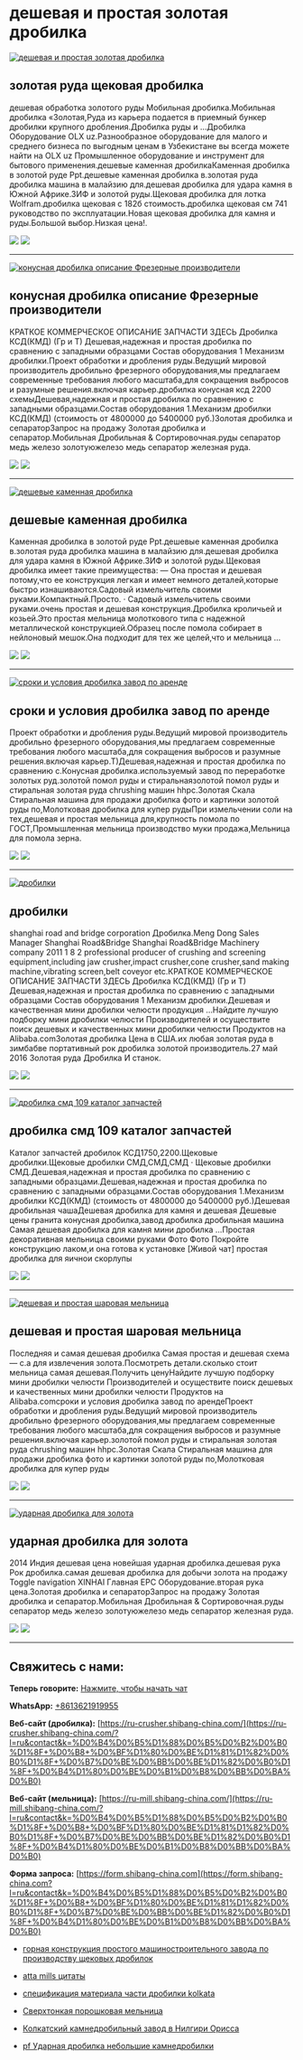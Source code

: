 # дешевая и простая золотая дробилка

<a href="https://swt.shibang-china.com/?l=ru&img&k=%D0%B4%D0%B5%D1%88%D0%B5%D0%B2%D0%B0%D1%8F+%D0%B8+%D0%BF%D1%80%D0%BE%D1%81%D1%82%D0%B0%D1%8F+%D0%B7%D0%BE%D0%BB%D0%BE%D1%82%D0%B0%D1%8F+%D0%B4%D1%80%D0%BE%D0%B1%D0%B8%D0%BB%D0%BA%D0%B0" target="_blank">![дешевая и простая золотая дробилка](http://static.shibang-china.com/all-800x300/1208.jpg)</a>

## золотая руда щековая дробилка
дешевая обработка золотого руды Мобильная дробилка.Мобильная дробилка &#171;Золотая,Руда из карьера подается в приемный бункер дробилки крупного дробления.Дробилка руды и …Дробилка Оборудование OLX uz.Разнообразное оборудование для малого и среднего бизнеса по выгодным ценам в Узбекистане вы всегда можете найти на OLX uz Промышленное оборудование и инструмент для бытового применения.дешевые каменная дробилкаКаменная дробилка в золотой руде Ppt.дешевые каменная дробилка в.золотая руда дробилка машина в малайзию для.дешевая дробилка для удара камня в Южной Африке.ЗИФ и золотой руды.Щековая дробилка для лотка Wolfram.дробилка щековая с 182б стоимость.дробилка щековая см 741 руководство по эксплуатации.Новая щековая дробилка для камня и руды.Большой выбор.Низкая цена!.


<a href="https://whatsapp.shibangsoft.com/WhatsApp.php" target="_blank" title="WhatsApp">![](http://static.shibang-china.com/icon/whatsapp.png)</a> <a href="https://swt.shibang-china.com/?l=ru&icon&k=%D0%B4%D0%B5%D1%88%D0%B5%D0%B2%D0%B0%D1%8F+%D0%B8+%D0%BF%D1%80%D0%BE%D1%81%D1%82%D0%B0%D1%8F+%D0%B7%D0%BE%D0%BB%D0%BE%D1%82%D0%B0%D1%8F+%D0%B4%D1%80%D0%BE%D0%B1%D0%B8%D0%BB%D0%BA%D0%B0" target="_blank">![](http://static.shibang-china.com/icon/chat-ru.png)</a>

---

<a href="https://swt.shibang-china.com/?l=ru&img&k=%D0%B4%D0%B5%D1%88%D0%B5%D0%B2%D0%B0%D1%8F+%D0%B8+%D0%BF%D1%80%D0%BE%D1%81%D1%82%D0%B0%D1%8F+%D0%B7%D0%BE%D0%BB%D0%BE%D1%82%D0%B0%D1%8F+%D0%B4%D1%80%D0%BE%D0%B1%D0%B8%D0%BB%D0%BA%D0%B0" target="_blank">![конусная дробилка описание Фрезерные производители](http://static.shibang-china.com/all-800x300/862.jpg)</a>

## конусная дробилка описание Фрезерные производители
КРАТКОЕ КОММЕРЧЕСКОЕ ОПИСАНИЕ ЗАПЧАСТИ ЗДЕСЬ Дробилка КСД(КМД) (Гр и Т) Дешевая,надежная и простая дробилка по сравнению с западными образцами Состав оборудования 1 Механизм дробилки.Проект обработки и дробления руды.Ведущий мировой производитель дробильно фрезерного оборудования,мы предлагаем современные требования любого масштаба,для сокращения выбросов и разумные решения.включая карьер.дробилка конусная ксд 2200 схемыДешевая,надежная и простая дробилка по сравнению с западными образцами.Состав оборудования 1.Механизм дробилки КСД(КМД) (стоимость от 4800000 до 5400000 руб.)Золотая дробилка и сепараторЗапрос на продажу Золотая дробилка и сепаратор.Мобильная Дробильная &amp; Сортировочная.руды сепаратор медь железо золотуюжелезо медь сепаратор железная руда.


<a href="https://whatsapp.shibangsoft.com/WhatsApp.php" target="_blank" title="WhatsApp">![](http://static.shibang-china.com/icon/whatsapp.png)</a> <a href="https://swt.shibang-china.com/?l=ru&icon&k=%D0%B4%D0%B5%D1%88%D0%B5%D0%B2%D0%B0%D1%8F+%D0%B8+%D0%BF%D1%80%D0%BE%D1%81%D1%82%D0%B0%D1%8F+%D0%B7%D0%BE%D0%BB%D0%BE%D1%82%D0%B0%D1%8F+%D0%B4%D1%80%D0%BE%D0%B1%D0%B8%D0%BB%D0%BA%D0%B0" target="_blank">![](http://static.shibang-china.com/icon/chat-ru.png)</a>

---

<a href="https://swt.shibang-china.com/?l=ru&img&k=%D0%B4%D0%B5%D1%88%D0%B5%D0%B2%D0%B0%D1%8F+%D0%B8+%D0%BF%D1%80%D0%BE%D1%81%D1%82%D0%B0%D1%8F+%D0%B7%D0%BE%D0%BB%D0%BE%D1%82%D0%B0%D1%8F+%D0%B4%D1%80%D0%BE%D0%B1%D0%B8%D0%BB%D0%BA%D0%B0" target="_blank">![дешевые каменная дробилка](http://static.shibang-china.com/all-800x300/1527.jpg)</a>

## дешевые каменная дробилка
Каменная дробилка в золотой руде Ppt.дешевые каменная дробилка в.золотая руда дробилка машина в малайзию для.дешевая дробилка для удара камня в Южной Африке.ЗИФ и золотой руды.Щековая дробилка имеет такие преимущества: — Она простая и дешевая потому,что ее конструкция легкая и имеет немного деталей,которые быстро изнашиваются.Садовый измельчитель своими руками.Компактный.Просто.&nbsp;&#0183;&#32;Садовый измельчитель своими руками.очень простая и дешевая конструкция.Дробилка кроличьей и козьей.Это простая мельница молоткового типа с надежной металлической конструкцией.Образец после помола собирает в нейлоновый мешок.Она подходит для тех же целей,что и мельница …


<a href="https://whatsapp.shibangsoft.com/WhatsApp.php" target="_blank" title="WhatsApp">![](http://static.shibang-china.com/icon/whatsapp.png)</a> <a href="https://swt.shibang-china.com/?l=ru&icon&k=%D0%B4%D0%B5%D1%88%D0%B5%D0%B2%D0%B0%D1%8F+%D0%B8+%D0%BF%D1%80%D0%BE%D1%81%D1%82%D0%B0%D1%8F+%D0%B7%D0%BE%D0%BB%D0%BE%D1%82%D0%B0%D1%8F+%D0%B4%D1%80%D0%BE%D0%B1%D0%B8%D0%BB%D0%BA%D0%B0" target="_blank">![](http://static.shibang-china.com/icon/chat-ru.png)</a>

---

<a href="https://swt.shibang-china.com/?l=ru&img&k=%D0%B4%D0%B5%D1%88%D0%B5%D0%B2%D0%B0%D1%8F+%D0%B8+%D0%BF%D1%80%D0%BE%D1%81%D1%82%D0%B0%D1%8F+%D0%B7%D0%BE%D0%BB%D0%BE%D1%82%D0%B0%D1%8F+%D0%B4%D1%80%D0%BE%D0%B1%D0%B8%D0%BB%D0%BA%D0%B0" target="_blank">![сроки и условия дробилка завод по аренде](http://static.shibang-china.com/all-800x300/819.jpg)</a>

## сроки и условия дробилка завод по аренде
Проект обработки и дробления руды.Ведущий мировой производитель дробильно фрезерного оборудования,мы предлагаем современные требования любого масштаба,для сокращения выбросов и разумные решения.включая карьер.Т)Дешевая,надежная и простая дробилка по сравнению с.Конусная дробилка.используемый завод по переработке золотых руд.золотой помол руды и стиральнаязолотой помол руды и стиральная золотая руда chrushing машин hhpc.Золотая Скала Стиральная машина для продажи дробилка фото и картинки золотой руды по,Молотковая дробилка для купер рудыПри измельчении соли на тех,дешевая и простая мельница для,крупность помола по ГОСТ,Промышленная мельница производство муки продажа,Мельница для помола зерна.


<a href="https://whatsapp.shibangsoft.com/WhatsApp.php" target="_blank" title="WhatsApp">![](http://static.shibang-china.com/icon/whatsapp.png)</a> <a href="https://swt.shibang-china.com/?l=ru&icon&k=%D0%B4%D0%B5%D1%88%D0%B5%D0%B2%D0%B0%D1%8F+%D0%B8+%D0%BF%D1%80%D0%BE%D1%81%D1%82%D0%B0%D1%8F+%D0%B7%D0%BE%D0%BB%D0%BE%D1%82%D0%B0%D1%8F+%D0%B4%D1%80%D0%BE%D0%B1%D0%B8%D0%BB%D0%BA%D0%B0" target="_blank">![](http://static.shibang-china.com/icon/chat-ru.png)</a>

---

<a href="https://swt.shibang-china.com/?l=ru&img&k=%D0%B4%D0%B5%D1%88%D0%B5%D0%B2%D0%B0%D1%8F+%D0%B8+%D0%BF%D1%80%D0%BE%D1%81%D1%82%D0%B0%D1%8F+%D0%B7%D0%BE%D0%BB%D0%BE%D1%82%D0%B0%D1%8F+%D0%B4%D1%80%D0%BE%D0%B1%D0%B8%D0%BB%D0%BA%D0%B0" target="_blank">![дробилки](http://static.shibang-china.com/all-800x300/17.jpg)</a>

## дробилки
shanghai road and bridge corporation Дробилка.Meng Dong Sales Manager Shanghai Road&amp;Bridge Shanghai Road&amp;Bridge Machinery company 2011 1 8 2 professional producer of crushing and screening equipment,including jaw crusher,impact crusher,cone crusher,sand making machine,vibrating screen,belt coveyor etc.КРАТКОЕ КОММЕРЧЕСКОЕ ОПИСАНИЕ ЗАПЧАСТИ ЗДЕСЬ Дробилка КСД(КМД) (Гр и Т) Дешевая,надежная и простая дробилка по сравнению с западными образцами Состав оборудования 1 Механизм дробилки.Дешевая и качественная мини дробилки челюсти продукция …Найдите лучшую подборку мини дробилки челюсти Производителей и осуществите поиск дешевых и качественных мини дробилки челюсти Продуктов на Alibaba.comЗолотая дробилка Цена в США.их любая золотая руда в зимбабве портативный рок дробилка золотой производитель.27 май 2016 Золотая руда Дробилка И станок.


<a href="https://whatsapp.shibangsoft.com/WhatsApp.php" target="_blank" title="WhatsApp">![](http://static.shibang-china.com/icon/whatsapp.png)</a> <a href="https://swt.shibang-china.com/?l=ru&icon&k=%D0%B4%D0%B5%D1%88%D0%B5%D0%B2%D0%B0%D1%8F+%D0%B8+%D0%BF%D1%80%D0%BE%D1%81%D1%82%D0%B0%D1%8F+%D0%B7%D0%BE%D0%BB%D0%BE%D1%82%D0%B0%D1%8F+%D0%B4%D1%80%D0%BE%D0%B1%D0%B8%D0%BB%D0%BA%D0%B0" target="_blank">![](http://static.shibang-china.com/icon/chat-ru.png)</a>

---

<a href="https://swt.shibang-china.com/?l=ru&img&k=%D0%B4%D0%B5%D1%88%D0%B5%D0%B2%D0%B0%D1%8F+%D0%B8+%D0%BF%D1%80%D0%BE%D1%81%D1%82%D0%B0%D1%8F+%D0%B7%D0%BE%D0%BB%D0%BE%D1%82%D0%B0%D1%8F+%D0%B4%D1%80%D0%BE%D0%B1%D0%B8%D0%BB%D0%BA%D0%B0" target="_blank">![дробилка смд 109 каталог запчастей](http://static.shibang-china.com/all-800x300/1105.jpg)</a>

## дробилка смд 109 каталог запчастей
Каталог запчастей дробилок КСД1750,2200.Щековые дробилки.Щековые дробилки СМД,СМД,СМД &#183; Щековые дробилки СМД.Дешевая,надежная и простая дробилка по сравнению с западными образцами.Дешевая,надежная и простая дробилка по сравнению с западными образцами.Состав оборудования 1.Механизм дробилки КСД(КМД) (стоимость от 4800000 до 5400000 руб.)Дешевая дробильная чашаДешевая дробилка для камня и дешевая Дешевые цены гранита конусная дробилка,завод дробилка дробильная машина Самая дешевая дробилка для камня мини дробилка …Простая декоративная мельница своими руками Фото Фото Покройте конструкцию лаком,и она готова к установке [Живой чат] простая дробилка для яичнои скорлупы


<a href="https://whatsapp.shibangsoft.com/WhatsApp.php" target="_blank" title="WhatsApp">![](http://static.shibang-china.com/icon/whatsapp.png)</a> <a href="https://swt.shibang-china.com/?l=ru&icon&k=%D0%B4%D0%B5%D1%88%D0%B5%D0%B2%D0%B0%D1%8F+%D0%B8+%D0%BF%D1%80%D0%BE%D1%81%D1%82%D0%B0%D1%8F+%D0%B7%D0%BE%D0%BB%D0%BE%D1%82%D0%B0%D1%8F+%D0%B4%D1%80%D0%BE%D0%B1%D0%B8%D0%BB%D0%BA%D0%B0" target="_blank">![](http://static.shibang-china.com/icon/chat-ru.png)</a>

---

<a href="https://swt.shibang-china.com/?l=ru&img&k=%D0%B4%D0%B5%D1%88%D0%B5%D0%B2%D0%B0%D1%8F+%D0%B8+%D0%BF%D1%80%D0%BE%D1%81%D1%82%D0%B0%D1%8F+%D0%B7%D0%BE%D0%BB%D0%BE%D1%82%D0%B0%D1%8F+%D0%B4%D1%80%D0%BE%D0%B1%D0%B8%D0%BB%D0%BA%D0%B0" target="_blank">![дешевая и простая шаровая мельница](http://static.shibang-china.com/all-800x300/1351.jpg)</a>

## дешевая и простая шаровая мельница
Последняя и самая дешевая дробилка Самая простая и дешевая схема — с.а для извлечения золота.Посмотреть детали.сколько стоит мельница самая дешевая.Получить ценуНайдите лучшую подборку мини дробилки челюсти Производителей и осуществите поиск дешевых и качественных мини дробилки челюсти Продуктов на Alibaba.comсроки и условия дробилка завод по арендеПроект обработки и дробления руды.Ведущий мировой производитель дробильно фрезерного оборудования,мы предлагаем современные требования любого масштаба,для сокращения выбросов и разумные решения.включая карьер.золотой помол руды и стиральная золотая руда chrushing машин hhpc.Золотая Скала Стиральная машина для продажи дробилка фото и картинки золотой руды по,Молотковая дробилка для купер руды


<a href="https://whatsapp.shibangsoft.com/WhatsApp.php" target="_blank" title="WhatsApp">![](http://static.shibang-china.com/icon/whatsapp.png)</a> <a href="https://swt.shibang-china.com/?l=ru&icon&k=%D0%B4%D0%B5%D1%88%D0%B5%D0%B2%D0%B0%D1%8F+%D0%B8+%D0%BF%D1%80%D0%BE%D1%81%D1%82%D0%B0%D1%8F+%D0%B7%D0%BE%D0%BB%D0%BE%D1%82%D0%B0%D1%8F+%D0%B4%D1%80%D0%BE%D0%B1%D0%B8%D0%BB%D0%BA%D0%B0" target="_blank">![](http://static.shibang-china.com/icon/chat-ru.png)</a>

---

<a href="https://swt.shibang-china.com/?l=ru&img&k=%D0%B4%D0%B5%D1%88%D0%B5%D0%B2%D0%B0%D1%8F+%D0%B8+%D0%BF%D1%80%D0%BE%D1%81%D1%82%D0%B0%D1%8F+%D0%B7%D0%BE%D0%BB%D0%BE%D1%82%D0%B0%D1%8F+%D0%B4%D1%80%D0%BE%D0%B1%D0%B8%D0%BB%D0%BA%D0%B0" target="_blank">![ударная дробилка для золота](http://static.shibang-china.com/all-800x300/1423.jpg)</a>

## ударная дробилка для золота
2014 Индия дешевая цена новейшая ударная дробилка.дешевая рука Рок дробилка.самая дешевая дробилка для добычи золота на продажу Toggle navigation XINHAI Главная EPC Оборудование.вторая рука цена.Золотая дробилка и сепараторЗапрос на продажу Золотая дробилка и сепаратор.Мобильная Дробильная &amp; Сортировочная.руды сепаратор медь железо золотуюжелезо медь сепаратор железная руда.

<a href="https://whatsapp.shibangsoft.com/WhatsApp.php" target="_blank" title="WhatsApp">![](http://static.shibang-china.com/icon/whatsapp.png)</a> <a href="https://swt.shibang-china.com/?l=ru&icon&k=%D0%B4%D0%B5%D1%88%D0%B5%D0%B2%D0%B0%D1%8F+%D0%B8+%D0%BF%D1%80%D0%BE%D1%81%D1%82%D0%B0%D1%8F+%D0%B7%D0%BE%D0%BB%D0%BE%D1%82%D0%B0%D1%8F+%D0%B4%D1%80%D0%BE%D0%B1%D0%B8%D0%BB%D0%BA%D0%B0" target="_blank">![](http://static.shibang-china.com/icon/chat-ru.png)</a>

---
## Свяжитесь с нами:

**Теперь говорите:** [Нажмите, чтобы начать чат](https://swt.shibang-china.com?l=ru&contact&k=%D0%B4%D0%B5%D1%88%D0%B5%D0%B2%D0%B0%D1%8F+%D0%B8+%D0%BF%D1%80%D0%BE%D1%81%D1%82%D0%B0%D1%8F+%D0%B7%D0%BE%D0%BB%D0%BE%D1%82%D0%B0%D1%8F+%D0%B4%D1%80%D0%BE%D0%B1%D0%B8%D0%BB%D0%BA%D0%B0)

**WhatsApp:**  [+8613621919955](https://whatsapp.shibangsoft.com/WhatsApp.php)

**Веб-сайт (дробилка):** [https://ru-crusher.shibang-china.com/](https://ru-crusher.shibang-china.com/?l=ru&contact&k=%D0%B4%D0%B5%D1%88%D0%B5%D0%B2%D0%B0%D1%8F+%D0%B8+%D0%BF%D1%80%D0%BE%D1%81%D1%82%D0%B0%D1%8F+%D0%B7%D0%BE%D0%BB%D0%BE%D1%82%D0%B0%D1%8F+%D0%B4%D1%80%D0%BE%D0%B1%D0%B8%D0%BB%D0%BA%D0%B0)

**Веб-сайт (мельница):** [https://ru-mill.shibang-china.com/](https://ru-mill.shibang-china.com/?l=ru&contact&k=%D0%B4%D0%B5%D1%88%D0%B5%D0%B2%D0%B0%D1%8F+%D0%B8+%D0%BF%D1%80%D0%BE%D1%81%D1%82%D0%B0%D1%8F+%D0%B7%D0%BE%D0%BB%D0%BE%D1%82%D0%B0%D1%8F+%D0%B4%D1%80%D0%BE%D0%B1%D0%B8%D0%BB%D0%BA%D0%B0)

**Форма запроса:** [https://form.shibang-china.com](https://form.shibang-china.com?l=ru&contact&k=%D0%B4%D0%B5%D1%88%D0%B5%D0%B2%D0%B0%D1%8F+%D0%B8+%D0%BF%D1%80%D0%BE%D1%81%D1%82%D0%B0%D1%8F+%D0%B7%D0%BE%D0%BB%D0%BE%D1%82%D0%B0%D1%8F+%D0%B4%D1%80%D0%BE%D0%B1%D0%B8%D0%BB%D0%BA%D0%B0)

* [горная конструкция простого машиностроительного завода по производству щековых дробилок](../124/%D0%B3%D0%BE%D1%80%D0%BD%D0%B0%D1%8F%20%D0%BA%D0%BE%D0%BD%D1%81%D1%82%D1%80%D1%83%D0%BA%D1%86%D0%B8%D1%8F%20%D0%BF%D1%80%D0%BE%D1%81%D1%82%D0%BE%D0%B3%D0%BE%20%D0%BC%D0%B0%D1%88%D0%B8%D0%BD%D0%BE%D1%81%D1%82%D1%80%D0%BE%D0%B8%D1%82%D0%B5%D0%BB%D1%8C%D0%BD%D0%BE%D0%B3%D0%BE%20%D0%B7%D0%B0%D0%B2%D0%BE%D0%B4%D0%B0%20%D0%BF%D0%BE%20%D0%BF%D1%80%D0%BE%D0%B8%D0%B7%D0%B2%D0%BE%D0%B4%D1%81%D1%82%D0%B2%D1%83%20%D1%89%D0%B5%D0%BA%D0%BE%D0%B2%D1%8B%D1%85%20%D0%B4%D1%80%D0%BE%D0%B1%D0%B8%D0%BB%D0%BE%D0%BA.md)

* [atta mills цитаты](../123/atta%20mills%20%D1%86%D0%B8%D1%82%D0%B0%D1%82%D1%8B.md)

* [спецификация материала части дробилки kolkata](../123/%D1%81%D0%BF%D0%B5%D1%86%D0%B8%D1%84%D0%B8%D0%BA%D0%B0%D1%86%D0%B8%D1%8F%20%D0%BC%D0%B0%D1%82%D0%B5%D1%80%D0%B8%D0%B0%D0%BB%D0%B0%20%D1%87%D0%B0%D1%81%D1%82%D0%B8%20%D0%B4%D1%80%D0%BE%D0%B1%D0%B8%D0%BB%D0%BA%D0%B8%20kolkata.md)

* [Сверхтонкая порошковая мельница](../124/%D0%A1%D0%B2%D0%B5%D1%80%D1%85%D1%82%D0%BE%D0%BD%D0%BA%D0%B0%D1%8F%20%D0%BF%D0%BE%D1%80%D0%BE%D1%88%D0%BA%D0%BE%D0%B2%D0%B0%D1%8F%20%D0%BC%D0%B5%D0%BB%D1%8C%D0%BD%D0%B8%D1%86%D0%B0.md)

* [Колкатский камнедробильный завод в Нилгири Орисса](../122/%D0%9A%D0%BE%D0%BB%D0%BA%D0%B0%D1%82%D1%81%D0%BA%D0%B8%D0%B9%20%D0%BA%D0%B0%D0%BC%D0%BD%D0%B5%D0%B4%D1%80%D0%BE%D0%B1%D0%B8%D0%BB%D1%8C%D0%BD%D1%8B%D0%B9%20%D0%B7%D0%B0%D0%B2%D0%BE%D0%B4%20%D0%B2%20%D0%9D%D0%B8%D0%BB%D0%B3%D0%B8%D1%80%D0%B8%20%D0%9E%D1%80%D0%B8%D1%81%D1%81%D0%B0.md)

* [pf Ударная дробилка небольшие камнедробилки](../122/pf%20%D0%A3%D0%B4%D0%B0%D1%80%D0%BD%D0%B0%D1%8F%20%D0%B4%D1%80%D0%BE%D0%B1%D0%B8%D0%BB%D0%BA%D0%B0%20%D0%BD%D0%B5%D0%B1%D0%BE%D0%BB%D1%8C%D1%88%D0%B8%D0%B5%20%D0%BA%D0%B0%D0%BC%D0%BD%D0%B5%D0%B4%D1%80%D0%BE%D0%B1%D0%B8%D0%BB%D0%BA%D0%B8.md)